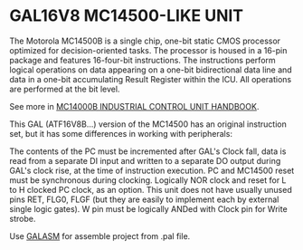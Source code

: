 # GAL16V8 MC14500-LIKE UNIT

The Motorola MC14500B is a single chip, one-bit static CMOS processor optimized for decision-oriented tasks. The processor is housed in a 16-pin package and features 16-four-bit instructions. The instructions perform logical operations on data appearing on a one-bit bidirectional data line and data in a one-bit accumulating Result Register within the ICU. All operations are performed at the bit level.

See more in [MC14000B INDUSTRIAL CONTROL UNIT HANDBOOK](https://archive.org/details/bitsavers_motorola14alControlUnitHandbook1977_4934745).

This GAL (ATF16V8B...) version of the MC14500 has an original instruction set, but it has some differences in working with peripherals:

The contents of the PC must be incremented after GAL's Clock fall, data is read from a separate DI input and written to a separate DO output during GAL's clock rise, at the time of instruction execution. PC and MC14500 reset must be synchronous during clocking. Logically NOR clock and reset for L to H clocked PC clock, as an option. This unit does not have usually unused pins RET, FLG0, FLGF (but they are easily to implement each by external single logic gates). W pin must be logically ANDed with Clock pin for Write strobe.

Use [GALASM](https://github.com/daveho/GALasm) for assemble project from .pal file.
